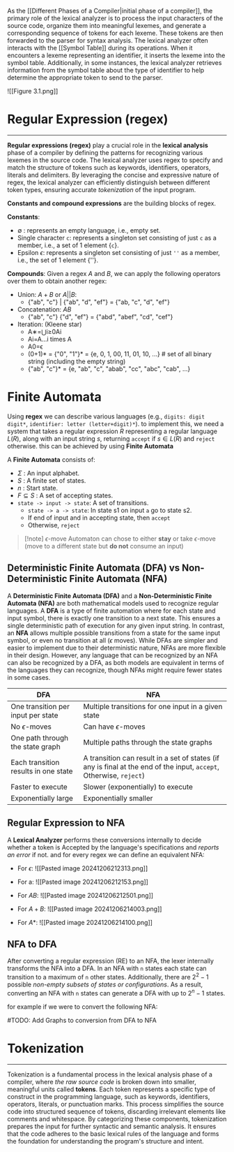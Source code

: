 As the [[Different Phases of a Compiler|initial phase of a compiler]], the primary role of the lexical analyzer is to process the input characters of the source code, organize them into meaningful lexemes, and generate a corresponding sequence of tokens for each lexeme. These tokens are then forwarded to the parser for syntax analysis. The lexical analyzer often interacts with the [[Symbol Table]] during its operations. When it encounters a lexeme representing an identifier, it inserts the lexeme into the symbol table. Additionally, in some instances, the lexical analyzer retrieves information from the symbol table about the type of identifier to help determine the appropriate token to send to the parser.


![[Figure 3.1.png]]

# Regular Expression (regex)
---
**Regular expressions (regex)** play a crucial role in the **lexical analysis** phase of a compiler by defining the patterns for recognizing various lexemes in the source code. The lexical analyzer uses regex to specify and match the structure of tokens such as keywords, identifiers, operators, literals and delimiters. By leveraging the concise and expressive nature of regex, the lexical analyzer can efficiently distinguish between different token types, ensuring accurate *tokenization* of the input program.

**Constants and compound expressions** are the building blocks of regex.

**Constants**:
- $\emptyset$ : represents an empty language, i.e., empty set.
- Single character `c`: represents a singleton set consisting of just `c` as a member, i.e., a set of 1 element {`c`}.
- Epsilon $\epsilon$: represents a singleton set consisting of just `''`  as a member, i.e., the set of 1 element {''}.

**Compounds**: Given a regex $A$  and $B$, we can apply the following operators over them to obtain another regex:
- Union: $A + B$ or $A || B$:
	- {"ab", "c"} | {"ab", "d", "ef"} = {"ab, "c", "d", "ef"}
- Concatenation: $AB$
	- {"ab", "c"} {"d", "ef"} = {"abd", "abef", "cd", "cef"}
- Iteration: (Kleene star)
    - A∗=⋃i≥0Ai
    - Ai=A…i times A
    - A0=ϵ
    - (0+1)* = {"0", "1"}* = {e, 0, 1, 00, 11, 01, 10, ...} # set of all binary string (including the empty string)
    - {"ab", "c"}* = {e, "ab", "c", "abab", "cc", "abc", "cab", ...}

# Finite Automata

Using **regex** we can describe various languages (e.g., `digits: digit digit*`, `identifier: letter (letter+digit)*`). to implement this, we need a system that takes a regular expression $R$ representing a regular language $L(R)$, along with an input string $s$, 
returning `accept` if $s \in L(R)$ and `reject` otherwise. this can be achieved by using **Finite Automata**

A **Finite Automata** consists of:
- $\Sigma$ : An input alphabet.
- $S$ : A finite set of states.
- $n$ : Start state.
- $F \subseteq S$ : A set of accepting states.
- `state -> input -> state`: A set of transitions.
	- `state -> a -> state`: In state s1 on input `a` go to state s2.
	- If end of input and in accepting state, then `accept`
	- Otherwise, `reject`

>[!note]  $\epsilon$-move
>Automaton can chose to either **stay** or take $\epsilon$-move (move to a different state but **do not** consume an input)


## Deterministic Finite Automata (DFA) vs Non-Deterministic Finite Automata (NFA)

A **Deterministic Finite Automata (DFA)** and a **Non-Deterministic Finite Automata (NFA)** are both mathematical models used to recognize regular languages. A **DFA** is a type of finite automation where for each state and input symbol, there is exactly one transition to a next state. This ensures a single deterministic path of execution for any given input string. In contrast, an **NFA** allows multiple possible transitions from a state for the same input symbol, or even no transition at all ($\epsilon$ moves). While DFAs are simpler and easier to implement due to their deterministic nature, NFAs are more flexible in their design. However, any language that can be recognized by an NFA can also be recognized by a DFA, as both models are equivalent in terms of the languages they can recognize, though NFAs might require fewer states in some cases.

| DFA                                  | NFA                                                                                                                 |
| ------------------------------------ | ------------------------------------------------------------------------------------------------------------------- |
| One transition per input per state   | Multiple transitions for one input in a given state                                                                 |
| No $\epsilon$-moves                  | Can have $\epsilon$-moves                                                                                           |
| One path through the state graph     | Multiple paths through the state graphs                                                                             |
| Each transition results in one state | A transition can result in a set of states (if any is final at the end of the input, `accept`, Otherwise, `reject`) |
| Faster to execute                    | Slower (exponentially) to execute                                                                                   |
| Exponentially large                  | Exponentially smaller                                                                                               |

## Regular Expression to NFA

A **Lexical Analyzer** performs these conversions internally to decide whether a token is Accepted by the language's specifications and *reports an error* if not. and for every regex we can define an equivalent NFA:

- For $\epsilon$:
![[Pasted image 20241206212313.png]]

- For a:
![[Pasted image 20241206212153.png]]
- For $AB$:
![[Pasted image 20241206212501.png]]

- For $A + B$:
![[Pasted image 20241206214003.png]]

- For $A*$:
![[Pasted image 20241206214100.png]]


## NFA to DFA

After converting a regular expression (RE) to an NFA, the lexer internally transforms the NFA into a DFA. In an NFA with `n` states each state can transition to a maximum of `n` other states. Additionally, there are $2^2 - 1$ possible *non-empty subsets of states or configurations*. As a result, converting an NFA with `n` states can generate a DFA with up to $2^n - 1$ states.

for example if we were to convert the following NFA:

#TODO: Add Graphs to conversion from DFA to NFA


# Tokenization
---
Tokenization is a fundamental process in the lexical analysis phase of a compiler, where *the raw source code* is broken down into smaller, meaningful units called **tokens**. Each token represents a specific type of construct in the programming language, such as keywords, identifiers, operators, literals, or punctuation marks. This process simplifies the source code into structured sequence of tokens, discarding irrelevant elements like comments and whitespace. By categorizing these components, tokenization prepares the input for further syntactic and semantic analysis. It ensures that the code adheres to the basic lexical rules of the language and forms the foundation for understanding the program's structure and intent.